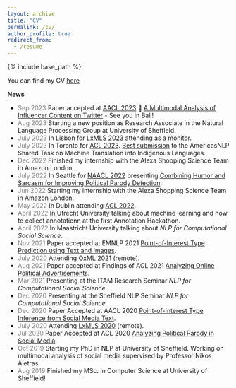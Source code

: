 ```yaml
---
layout: archive
title: "CV"
permalink: /cv/
author_profile: true
redirect_from:
  - /resume
---
```


{% include base_path %}

You can find my CV [here](https://danaesavi.github.io/files/CV_Danae.pdf)

__News__
- <span style="color:gray;">Sep 2023</span> Paper accepted at [AACL 2023](http://www.ijcnlp-aacl2023.org/) 🌟 [A Multimodal Analysis of Influencer Content on Twitter](https://arxiv.org/pdf/2309.03064.pdf) - See you in Bali! 
- <span style="color:gray;">Aug 2023</span> Starting a new position as Research Associate in the Natural Language Processing Group at University of Sheffield.
- <span style="color:gray;">July 2023</span> In Lisbon for [LxMLS 2023](http://lxmls.it.pt/2023/) attending as a monitor.
- <span style="color:gray;">July 2023</span> In Toronto for [ACL 2023](https://2023.aclweb.org/). [Best submission](https://aclanthology.org/2023.americasnlp-1.21/) to the AmericasNLP Shared Task on Machine Translation into Indigenous Languages.
- <span style="color:gray;">Dec 2022</span> Finished my internship with the Alexa Shopping Science Team in Amazon London.
- <span style="color:gray;">July 2022</span> In Seattle for [NAACL 2022](https://2022.naacl.org/) presenting [Combining Humor and Sarcasm for Improving Political Parody Detection](https://aclanthology.org/2022.naacl-main.131/).
- <span style="color:gray;">Jun 2022</span> Starting my internship with the Alexa Shopping Science Team in Amazon London.
- <span style="color:gray;">May 2022</span> In Dublin attending [ACL 2022](https://www.2022.aclweb.org/).
- <span style="color:gray;">April 2022</span> In Utrecht University talking about machine learning and how to collect annotationn at the first Annotation Hackathon. 
- <span style="color:gray;">April 2022</span> In Maastricht University talking about _NLP for Computational Social Science_.
- <span style="color:gray;">Nov 2021</span> Paper accepted at EMNLP 2021 [Point-of-Interest Type Prediction using Text and Images](https://aclanthology.org/2021.emnlp-main.614/).
- <span style="color:gray;">July 2020</span> Attending [OxML 2021](https://www.oxfordml.school/oxml2021) (remote).
- <span style="color:gray;">Aug 2021</span> Paper accepted at Findings of ACL 2021 [Analyzing Online Political Advertisements](https://aclanthology.org/2021.findings-acl.321/).
- <span style="color:gray;">Mar 2021</span> Presenting at the ITAM Research Seminar _NLP for Computational Social Science_.
- <span style="color:gray;">Dec 2020</span> Presenting at the Sheffield NLP Seminar _NLP for Computational Social Science_.
- <span style="color:gray;">Dec 2020</span> Paper Accepted at AACL 2020 [Point-of-Interest Type Inference from Social Media Text](https://aclanthology.org/2020.aacl-main.80/).
- <span style="color:gray;">July 2020</span> Attending [LxMLS 2020](http://lxmls.it.pt/2020/) (remote).
- <span style="color:gray;">Jul 2020</span> Paper Accepted at ACL 2020 [Analyzing Political Parody in Social Media](https://aclanthology.org/2020.acl-main.403/).
- <span style="color:gray;">Oct 2019</span> Starting my PhD in NLP at University of Sheffield. Working on multimodal analysis of social media supervised by Professor Nikos Aletras.
- <span style="color:gray;">Aug 2019</span> Finished my MSc. in Computer Science at University of Sheffield!
 
